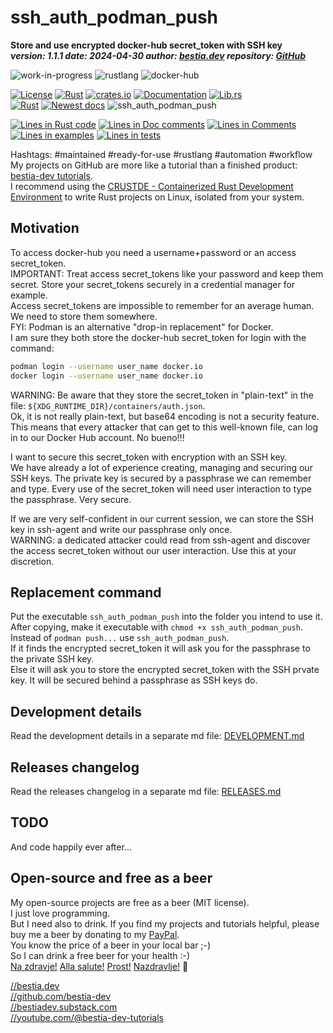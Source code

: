 [//]: # (auto_md_to_doc_comments segment start A)

# ssh_auth_podman_push

[//]: # (auto_cargo_toml_to_md start)

**Store and use encrypted docker-hub secret_token with SSH key**  
***version: 1.1.1 date: 2024-04-30 author: [bestia.dev](https://bestia.dev) repository: [GitHub](https://github.com/CRUSTDE-ContainerizedRustDevEnv/ssh_auth_podman_push)***

 ![work-in-progress](https://img.shields.io/badge/work_in_progress-yellow)
 ![rustlang](https://img.shields.io/badge/rustlang-orange)
 ![docker-hub](https://img.shields.io/badge/docker_hub-orange)

[//]: # (auto_cargo_toml_to_md end)

 [![License](https://img.shields.io/badge/license-MIT-blue.svg)](https://github.com/CRUSTDE-ContainerizedRustDevEnv/ssh_auth_podman_push/blob/main/LICENSE)
 [![Rust](https://github.com/CRUSTDE-ContainerizedRustDevEnv/ssh_auth_podman_push/workflows/rust_fmt_auto_build_test/badge.svg)](https://github.com/CRUSTDE-ContainerizedRustDevEnv/ssh_auth_podman_push/)
 [![crates.io](https://img.shields.io/crates/v/ssh_auth_podman_push.svg)](https://crates.io/crates/ssh_auth_podman_push)
 [![Documentation](https://docs.rs/ssh_auth_podman_push/badge.svg)](https://docs.rs/ssh_auth_podman_push/)
 [![Lib.rs](https://img.shields.io/badge/Lib.rs-rust-orange.svg)](https://lib.rs/crates/ssh_auth_podman_push/)  
 [![Rust](https://github.com/CRUSTDE-ContainerizedRustDevEnv/ssh_auth_podman_push/workflows/rust_fmt_auto_build_test/badge.svg)](https://github.com/CRUSTDE-ContainerizedRustDevEnv/ssh_auth_podman_push/)
 [![Newest docs](https://img.shields.io/badge/newest_docs-blue.svg)](https://CRUSTDE-ContainerizedRustDevEnv.github.io/ssh_auth_podman_push/ssh_auth_podman_push/index.html)
 ![ssh_auth_podman_push](https://bestia.dev/webpage_hit_counter/get_svg_image/1719458563.svg)

[//]: # (auto_lines_of_code start)
[![Lines in Rust code](https://img.shields.io/badge/Lines_in_Rust-265-green.svg)](https://github.com/CRUSTDE-ContainerizedRustDevEnv/ssh_auth_podman_push/)
[![Lines in Doc comments](https://img.shields.io/badge/Lines_in_Doc_comments-270-blue.svg)](https://github.com/CRUSTDE-ContainerizedRustDevEnv/ssh_auth_podman_push/)
[![Lines in Comments](https://img.shields.io/badge/Lines_in_comments-59-purple.svg)](https://github.com/CRUSTDE-ContainerizedRustDevEnv/ssh_auth_podman_push/)
[![Lines in examples](https://img.shields.io/badge/Lines_in_examples-0-yellow.svg)](https://github.com/CRUSTDE-ContainerizedRustDevEnv/ssh_auth_podman_push/)
[![Lines in tests](https://img.shields.io/badge/Lines_in_tests-193-orange.svg)](https://github.com/CRUSTDE-ContainerizedRustDevEnv/ssh_auth_podman_push/)

[//]: # (auto_lines_of_code end)

Hashtags: #maintained #ready-for-use #rustlang #automation #workflow  
My projects on GitHub are more like a tutorial than a finished product: [bestia-dev tutorials](https://github.com/bestia-dev/tutorials_rust_wasm).  
I recommend using the [CRUSTDE - Containerized Rust Development Environment](https://github.com/CRUSTDE-ContainerizedRustDevEnv/crustde_cnt_img_pod) to write Rust projects on Linux, isolated from your system.  

## Motivation

To access docker-hub you need a username+password or an access secret_token.  
IMPORTANT: Treat access secret_tokens like your password and keep them secret. Store your secret_tokens securely in a credential manager for example.  
Access secret_tokens are impossible to remember for an average human. We need to store them somewhere.  
FYI: Podman is an alternative "drop-in replacement" for Docker.  
I am sure they both store the docker-hub secret_token for login with the command:

```bash
podman login --username user_name docker.io
docker login --username user_name docker.io
```

WARNING: Be aware that they store the secret_token in "plain-text" in the file: `${XDG_RUNTIME_DIR}/containers/auth.json`.  
Ok, it is not really plain-text, but base64 encoding is not a security feature.  
This means that every attacker that can get to this well-known file, can log in to our Docker Hub account. No bueno!!!

I want to secure this secret_token with encryption with an SSH key.  
We have already a lot of experience creating, managing and securing our SSH keys. The private key is secured by a passphrase we can remember and type. Every use of the secret_token will need user interaction to type the passphrase. Very secure.  

If we are very self-confident in our current session, we can store the SSH key in ssh-agent and write our passphrase only once.  
WARNING: a dedicated attacker could read from ssh-agent and discover the access secret_token without our user interaction. Use this at your discretion.  

## Replacement command

Put the executable `ssh_auth_podman_push` into the folder you intend to use it.  
After copying, make it executable with `chmod +x ssh_auth_podman_push`.  
Instead of `podman push...` use `ssh_auth_podman_push`.  
If it finds the encrypted secret_token it will ask you for the passphrase to the private SSH key.  
Else it will ask you to store the encrypted secret_token with the SSH prvate key. It will be secured behind a passphrase as SSH keys do.

## Development details

Read the development details in a separate md file:
[DEVELOPMENT.md](DEVELOPMENT.md)

## Releases changelog

Read the releases changelog in a separate md file:
[RELEASES.md](RELEASES.md)

## TODO

And code happily ever after...

## Open-source and free as a beer

My open-source projects are free as a beer (MIT license).  
I just love programming.  
But I need also to drink. If you find my projects and tutorials helpful, please buy me a beer by donating to my [PayPal](https://paypal.me/LucianoBestia).  
You know the price of a beer in your local bar ;-)  
So I can drink a free beer for your health :-)  
[Na zdravje!](https://translate.google.com/?hl=en&sl=sl&tl=en&text=Na%20zdravje&op=translate) [Alla salute!](https://dictionary.cambridge.org/dictionary/italian-english/alla-salute) [Prost!](https://dictionary.cambridge.org/dictionary/german-english/prost) [Nazdravlje!](https://matadornetwork.com/nights/how-to-say-cheers-in-50-languages/) 🍻

[//bestia.dev](https://bestia.dev)  
[//github.com/bestia-dev](https://github.com/bestia-dev)  
[//bestiadev.substack.com](https://bestiadev.substack.com)  
[//youtube.com/@bestia-dev-tutorials](https://youtube.com/@bestia-dev-tutorials)  

[//]: # (auto_md_to_doc_comments segment end A)

